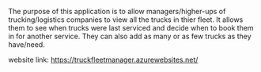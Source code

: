 The purpose of this application is to allow managers/higher-ups of trucking/logistics companies to view all the trucks in thier fleet. It allows them to see when trucks were last serviced and decide when to book them in for another service. They can also add as many or as few trucks as they have/need.

website link: https://truckfleetmanager.azurewebsites.net/
